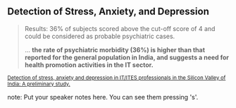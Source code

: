 ##  Detection of Stress, Anxiety, and Depression

> Results: 36% of subjects scored above the cut-off score of 4 and
> could be considered as probable psychiatric cases.
>
> ... **the rate of psychiatric morbidity (36%) is higher than
> that reported for the general population in India, and suggests a
> need for health promotion activities in the IT sector.**

<small>[Detection of stress, anxiety and depression in IT/ITES
professionals in the Silicon Valley of India: A preliminary
study.](https://www.researchgate.net/publication/290544987_Detection_of_stress_anxiety_and_depression_in_ITITES_professionals_in_the_Silicon_Valley_of_India_A_preliminary_study)</small>


note:
    Put your speaker notes here.
    You can see them pressing 's'.
